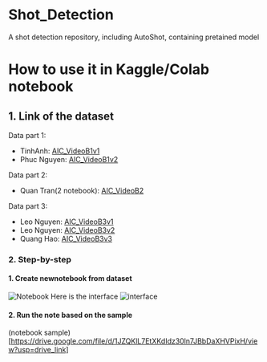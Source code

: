 # Shot_Detection
A shot detection repository, including AutoShot, containing pretained model

# How to use it in Kaggle/Colab notebook
## 1. Link of the dataset
Data part 1:
   - TinhAnh: [AIC_VideoB1v1](https://www.kaggle.com/datasets/superheroinmordenday/c00-vidieo)
   - Phuc Nguyen: [AIC_VideoB1v2](https://www.kaggle.com/datasets/khitrnhxun/aic-videob1v2)

Data part 2:
   - Quan Tran(2 notebook): [AIC_VideoB2](https://www.kaggle.com/datasets/superheroinmordenday/aic-vidieob1v2)

Data part 3:
   - Leo Nguyen: [AIC_VideoB3v1](https://www.kaggle.com/datasets/khitrnhxun/aic-videob3-0)
   - Leo Nguyen: [AIC_VideoB3v2](https://www.kaggle.com/datasets/superheroinmordenday/aic-b2-v3)
   - Quang Hao: [AIC_VideoB3v3](https://www.kaggle.com/datasets/nguynlngnamanh/aic-videob3-2)

### 2. Step-by-step
#### 1. Create newnotebook from dataset
![Notebook](/images/image.png)
Here is the interface
![interface](/images/image-1.png)
#### 2. Run the note based on the sample
(notebook sample)[https://drive.google.com/file/d/1JZQKlL7EtXKdIdz30ln7JBbDaXHVPixH/view?usp=drive_link]



